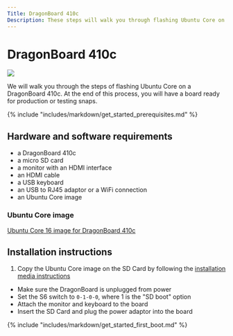 ```yaml
---
Title: DragonBoard 410c
Description: These steps will walk you through flashing Ubuntu Core on a DragonBoard 410c.
---
```


# DragonBoard 410c
![](http://i.imgur.com/Hd2gRBo.png)

We will walk you through the steps of flashing Ubuntu Core on a DragonBoard 410c. At the end of this process, you will have a board ready for production or testing snaps.

{% include "includes/markdown/get_started_prerequisites.md" %}

## Hardware and software requirements

  * a DragonBoard 410c
  * a micro SD card
  * a monitor with an HDMI interface
  * an HDMI cable
  * a USB keyboard
  * an USB to RJ45 adaptor or a WiFi connection
  * an Ubuntu Core image

### Ubuntu Core image

[Ubuntu Core 16 image for DragonBoard 410c](http://cdimage.ubuntu.com/ubuntu-core/16/stable/ubuntu-core-16-dragonboard-410c.img.xz)

## Installation instructions

 1. Copy the Ubuntu Core image on the SD Card by following the [installation media instructions](/core/get-started/installation-medias)
 * Make sure the DragonBoard is unplugged from power
 * Set the S6 switch to `0-1-0-0`, where 1 is the "SD boot" option
 * Attach the monitor and keyboard to the board
 * Insert the SD Card and plug the power adaptor into the board

{% include "includes/markdown/get_started_first_boot.md" %}
